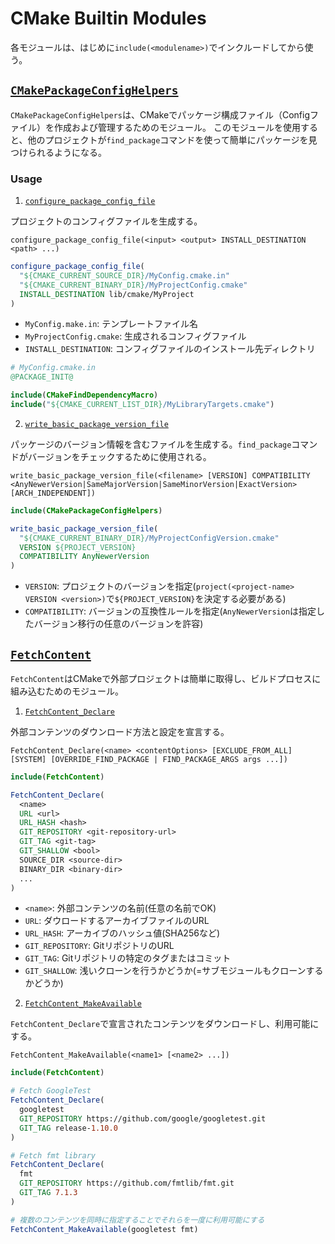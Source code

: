 # CMake Builtin Modules

各モジュールは、はじめに`include(<modulename>)`でインクルードしてから使う。

## [`CMakePackageConfigHelpers`](https://cmake.org/cmake/help/latest/module/CMakePackageConfigHelpers.html)

`CMakePackageConfigHelpers`は、CMakeでパッケージ構成ファイル（Configファイル）を作成および管理するためのモジュール。
このモジュールを使用すると、他のプロジェクトが`find_package`コマンドを使って簡単にパッケージを見つけられるようになる。

### Usage

1. [`configure_package_config_file`](https://cmake.org/cmake/help/latest/module/CMakePackageConfigHelpers.html#command:configure_package_config_file)

プロジェクトのコンフィグファイルを生成する。

`configure_package_config_file(<input> <output> INSTALL_DESTINATION <path> ...)`

```cmake
configure_package_config_file(
  "${CMAKE_CURRENT_SOURCE_DIR}/MyConfig.cmake.in"
  "${CMAKE_CURRENT_BINARY_DIR}/MyProjectConfig.cmake"
  INSTALL_DESTINATION lib/cmake/MyProject
)
```

- `MyConfig.make.in`: テンプレートファイル名
- `MyProjectConfig.cmake`: 生成されるコンフィグファイル
- `INSTALL_DESTINATION`: コンフィグファイルのインストール先ディレクトリ

```cmake : MyConfig.cmake.in
# MyConfig.cmake.in
@PACKAGE_INIT@

include(CMakeFindDependencyMacro)
include("${CMAKE_CURRENT_LIST_DIR}/MyLibraryTargets.cmake")
```

2. [`write_basic_package_version_file`](https://cmake.org/cmake/help/latest/module/CMakePackageConfigHelpers.html#command:write_basic_package_version_file)

パッケージのバージョン情報を含むファイルを生成する。`find_package`コマンドがバージョンをチェックするために使用される。

`write_basic_package_version_file(<filename> [VERSION] COMPATIBILITY <AnyNewerVersion|SameMajorVersion|SameMinorVersion|ExactVersion> [ARCH_INDEPENDENT])`

```cmake
include(CMakePackageConfigHelpers)

write_basic_package_version_file(
  "${CMAKE_CURRENT_BINARY_DIR}/MyProjectConfigVersion.cmake"
  VERSION ${PROJECT_VERSION}
  COMPATIBILITY AnyNewerVersion
)
```

- `VERSION`: プロジェクトのバージョンを指定(`project(<project-name> VERSION <version>)`で`${PROJECT_VERSION}`を決定する必要がある)
- `COMPATIBILITY`: バージョンの互換性ルールを指定(`AnyNewerVersion`は指定したバージョン移行の任意のバージョンを許容)

## [`FetchContent`](https://cmake.org/cmake/help/latest/module/FetchContent.html#fetchcontent)

`FetchContent`はCMakeで外部プロジェクトは簡単に取得し、ビルドプロセスに組み込むためのモジュール。

1. [`FetchContent_Declare`](https://cmake.org/cmake/help/latest/module/FetchContent.html#command:fetchcontent_declare)

外部コンテンツのダウンロード方法と設定を宣言する。

`FetchContent_Declare(<name> <contentOptions> [EXCLUDE_FROM_ALL] [SYSTEM] [OVERRIDE_FIND_PACKAGE | FIND_PACKAGE_ARGS args ...])`

```cmake
include(FetchContent)

FetchContent_Declare(
  <name>
  URL <url>
  URL_HASH <hash>
  GIT_REPOSITORY <git-repository-url>
  GIT_TAG <git-tag>
  GIT_SHALLOW <bool>
  SOURCE_DIR <source-dir>
  BINARY_DIR <binary-dir>
  ...
)
```

- `<name>`: 外部コンテンツの名前(任意の名前でOK)
- `URL`: ダウロードするアーカイブファイルのURL
- `URL_HASH`: アーカイブのハッシュ値(SHA256など)
- `GIT_REPOSITORY`: GitリポジトリのURL
- `GIT_TAG`: Gitリポジトリの特定のタグまたはコミット
- `GIT_SHALLOW`: 浅いクローンを行うかどうか(=サブモジュールもクローンするかどうか)

2. [`FetchContent_MakeAvailable`](https://cmake.org/cmake/help/latest/module/FetchContent.html#command:fetchcontent_makeavailable)

`FetchContent_Declare`で宣言されたコンテンツをダウンロードし、利用可能にする。

`FetchContent_MakeAvailable(<name1> [<name2> ...])`

```cmake
include(FetchContent)

# Fetch GoogleTest
FetchContent_Declare(
  googletest
  GIT_REPOSITORY https://github.com/google/googletest.git
  GIT_TAG release-1.10.0
)

# Fetch fmt library
FetchContent_Declare(
  fmt
  GIT_REPOSITORY https://github.com/fmtlib/fmt.git
  GIT_TAG 7.1.3
)

# 複数のコンテンツを同時に指定することでそれらを一度に利用可能にする
FetchContent_MakeAvailable(googletest fmt)
```
